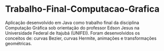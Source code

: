 # Trabalho-Final-Computacao-Grafica
Aplicação desenvolvido em Java como trabalho final da disciplina Computação Gráfica sob orientação do professor Edson Jesus na Universidade Federal de Itajubá (UNIFEI). Foram desenvolvidos os conceitos de: curvas Bezier, curvas Hermite, animações e transformações geométricas.
